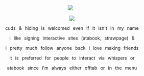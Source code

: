 <p align="center">
</a>
<img src="https://komarev.com/ghpvc/?username=thanossu&color=D78500&style=plastic&label=🍥" />⠀
<p align="center">
<img src="https://i.postimg.cc/Vv187v8S/ezgif-75e7b2e4b049c5.gif" />
<p align="center">
cuds⠀&⠀hiding⠀is⠀welcomed⠀even⠀if⠀it⠀isn't⠀in⠀my⠀name
<p align="center">
i⠀like⠀signing⠀interactive⠀sites⠀(atabook,⠀strawpage)⠀&
<p align="center">
i⠀pretty⠀much⠀follow⠀anyone⠀back⠀i⠀love⠀making⠀friends
<p align="center">
it⠀is⠀preferred⠀for⠀people⠀to⠀interact⠀via⠀whispers⠀or
<p align="center">
atabook⠀since⠀i'm⠀always⠀either⠀offtab⠀or⠀in⠀the⠀menu
